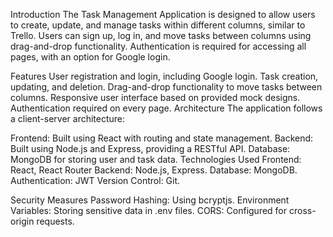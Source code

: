 Introduction
The Task Management Application is designed to allow users to create, update, and manage tasks within different columns, similar to Trello. Users can sign up, log in, and move tasks between columns using drag-and-drop functionality. Authentication is required for accessing all pages, with an option for Google login.

Features
User registration and login, including Google login.
Task creation, updating, and deletion.
Drag-and-drop functionality to move tasks between columns.
Responsive user interface based on provided mock designs.
Authentication required on every page.
Architecture
The application follows a client-server architecture:

Frontend: Built using React with routing and state management.
Backend: Built using Node.js and Express, providing a RESTful API.
Database: MongoDB for storing user and task data.
Technologies Used
Frontend: React, React Router
Backend: Node.js, Express.
Database: MongoDB.
Authentication: JWT
Version Control: Git.


Security Measures
Password Hashing: Using bcryptjs.
Environment Variables: Storing sensitive data in .env files.
CORS: Configured for cross-origin requests.
